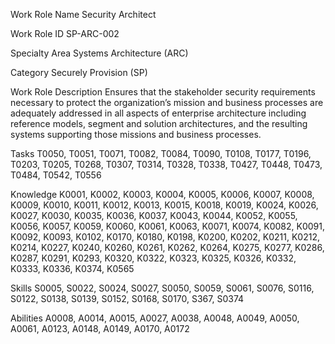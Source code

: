 Work Role Name Security Architect

Work Role ID SP-ARC-002

Specialty Area Systems Architecture (ARC)

Category Securely Provision (SP)

Work Role Description
Ensures that the stakeholder security requirements necessary to protect the
organization’s mission and business processes are adequately addressed in all
aspects of enterprise architecture including reference models, segment and solution
architectures, and the resulting systems supporting those missions and business
processes.

Tasks T0050, T0051, T0071, T0082, T0084, T0090, T0108, T0177, T0196, T0203,
T0205, T0268, T0307, T0314, T0328, T0338, T0427, T0448, T0473, T0484,
T0542, T0556

Knowledge K0001, K0002, K0003, K0004, K0005, K0006, K0007, K0008, K0009, K0010,
K0011, K0012, K0013, K0015, K0018, K0019, K0024, K0026, K0027, K0030,
K0035, K0036, K0037, K0043, K0044, K0052, K0055, K0056, K0057, K0059,
K0060, K0061, K0063, K0071, K0074, K0082, K0091, K0092, K0093, K0102,
K0170, K0180, K0198, K0200, K0202, K0211, K0212, K0214, K0227, K0240,
K0260, K0261, K0262, K0264, K0275, K0277, K0286, K0287, K0291, K0293,
K0320, K0322, K0323, K0325, K0326, K0332, K0333, K0336, K0374, K0565

Skills S0005, S0022, S0024, S0027, S0050, S0059, S0061, S0076, S0116, S0122, S0138,
S0139, S0152, S0168, S0170, S367, S0374

Abilities A0008, A0014, A0015, A0027, A0038, A0048, A0049, A0050, A0061, A0123,
A0148, A0149, A0170, A0172

